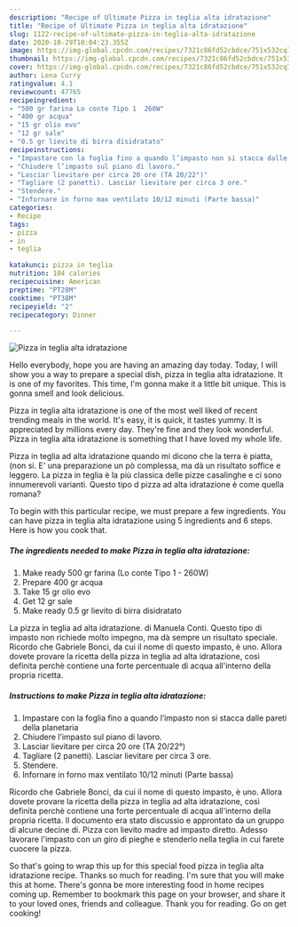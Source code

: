 ```yaml
---
description: "Recipe of Ultimate Pizza in teglia alta idratazione"
title: "Recipe of Ultimate Pizza in teglia alta idratazione"
slug: 1122-recipe-of-ultimate-pizza-in-teglia-alta-idratazione
date: 2020-10-29T10:04:23.355Z
image: https://img-global.cpcdn.com/recipes/7321c86fd52cbdce/751x532cq70/pizza-in-teglia-alta-idratazione-recipe-main-photo.jpg
thumbnail: https://img-global.cpcdn.com/recipes/7321c86fd52cbdce/751x532cq70/pizza-in-teglia-alta-idratazione-recipe-main-photo.jpg
cover: https://img-global.cpcdn.com/recipes/7321c86fd52cbdce/751x532cq70/pizza-in-teglia-alta-idratazione-recipe-main-photo.jpg
author: Lena Curry
ratingvalue: 4.1
reviewcount: 47765
recipeingredient:
- "500 gr farina Lo conte Tipo 1  260W"
- "400 gr acqua"
- "15 gr olio evo"
- "12 gr sale"
- "0.5 gr lievito di birra disidratato"
recipeinstructions:
- "Impastare con la foglia fino a quando l’impasto non si stacca dalle pareti della planetaria"
- "Chiudere l’impasto sul piano di lavoro."
- "Lasciar lievitare per circa 20 ore (TA 20/22°)"
- "Tagliare (2 panetti). Lasciar lievitare per circa 3 ore."
- "Stendere."
- "Infornare in forno max ventilato 10/12 minuti (Parte bassa)"
categories:
- Recipe
tags:
- pizza
- in
- teglia

katakunci: pizza in teglia 
nutrition: 104 calories
recipecuisine: American
preptime: "PT28M"
cooktime: "PT38M"
recipeyield: "2"
recipecategory: Dinner

---
```



![Pizza in teglia alta idratazione](https://img-global.cpcdn.com/recipes/7321c86fd52cbdce/751x532cq70/pizza-in-teglia-alta-idratazione-recipe-main-photo.jpg)

Hello everybody, hope you are having an amazing day today. Today, I will show you a way to prepare a special dish, pizza in teglia alta idratazione. It is one of my favorites. This time, I'm gonna make it a little bit unique. This is gonna smell and look delicious.

Pizza in teglia alta idratazione is one of the most well liked of recent trending meals in the world. It's easy, it is quick, it tastes yummy. It is appreciated by millions every day. They're fine and they look wonderful. Pizza in teglia alta idratazione is something that I have loved my whole life.

Pizza in teglia ad alta idratazione quando mi dicono che la terra è piatta, (non si. E&#39; una preparazione un pò complessa, ma dà un risultato soffice e leggero. La pizza in teglia è la più classica delle pizze casalinghe e ci sono innumerevoli varianti. Questo tipo d pizza ad alta idratazione è come quella romana?


To begin with this particular recipe, we must prepare a few ingredients. You can have pizza in teglia alta idratazione using 5 ingredients and 6 steps. Here is how you cook that.

<!--inarticleads1-->

##### The ingredients needed to make Pizza in teglia alta idratazione:

1. Make ready 500 gr farina (Lo conte Tipo 1 - 260W)
1. Prepare 400 gr acqua
1. Take 15 gr olio evo
1. Get 12 gr sale
1. Make ready 0.5 gr lievito di birra disidratato


La pizza in teglia ad alta idratazione. di Manuela Conti. Questo tipo di impasto non richiede molto impegno, ma dà sempre un risultato speciale. Ricordo che Gabriele Bonci, da cui il nome di questo impasto, è uno. Allora dovete provare la ricetta della pizza in teglia ad alta idratazione, così definita perchè contiene una forte percentuale di acqua all&#39;interno della propria ricetta. 

<!--inarticleads2-->

##### Instructions to make Pizza in teglia alta idratazione:

1. Impastare con la foglia fino a quando l’impasto non si stacca dalle pareti della planetaria
1. Chiudere l’impasto sul piano di lavoro.
1. Lasciar lievitare per circa 20 ore (TA 20/22°)
1. Tagliare (2 panetti). Lasciar lievitare per circa 3 ore.
1. Stendere.
1. Infornare in forno max ventilato 10/12 minuti (Parte bassa)


Ricordo che Gabriele Bonci, da cui il nome di questo impasto, è uno. Allora dovete provare la ricetta della pizza in teglia ad alta idratazione, così definita perchè contiene una forte percentuale di acqua all&#39;interno della propria ricetta. Il documento era stato discussio e approntato da un gruppo di alcune decine di. Pizza con lievito madre ad impasto diretto. Adesso lavorare l&#39;impasto con un giro di pieghe e stenderlo nella teglia in cui farete cuocere la pizza. 

So that's going to wrap this up for this special food pizza in teglia alta idratazione recipe. Thanks so much for reading. I'm sure that you will make this at home. There's gonna be more interesting food in home recipes coming up. Remember to bookmark this page on your browser, and share it to your loved ones, friends and colleague. Thank you for reading. Go on get cooking!
